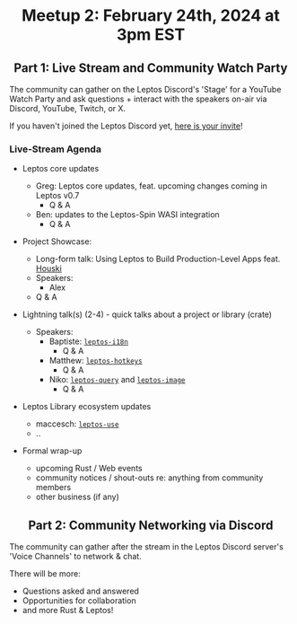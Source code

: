 <div align="center">

# Meetup 2: February 24th, 2024 at 3pm EST

## Part 1: Live Stream and Community Watch Party

</div>

The community can gather on the Leptos Discord's 'Stage' for a YouTube Watch Party and ask questions + interact with the speakers on-air via Discord, YouTube, Twitch, or X.

If you haven't joined the Leptos Discord yet, [here is your invite](https://discord.gg/x8NhWWYTV2)!

### Live-Stream Agenda


- Leptos core updates
	- Greg: Leptos core updates, feat. upcoming changes coming in Leptos v0.7
		- Q & A
	- Ben: updates to the Leptos-Spin WASI integration
		- Q & A


- Project Showcase:
	- Long-form talk: Using Leptos to Build Production-Level Apps feat. [Houski](https://www.houski.ca)
	- Speakers:
		- Alex
	- Q & A


- Lightning talk(s) (2-4) - quick talks about a project or library (crate)
	- Speakers:
		- Baptiste: [`leptos-i18n`](https://github.com/Baptistemontan/leptos_i18n)
			- Q & A
		- Matthew: [`leptos-hotkeys`](https://github.com/friendlymatthew/leptos-hotkeys)
			- Q & A
		- Niko: [`leptos-query`](https://github.com/nicoburniske/leptos_query) and [`leptos-image`](https://github.com/nicoburniske/leptos_image)
			- Q & A


- Leptos Library ecosystem updates
	- maccesch: [`leptos-use`](https://github.com/synphonyte/leptos-use)
	- ..


- Formal wrap-up
	- upcoming Rust / Web events
	- community notices / shout-outs re: anything from community members
	- other business (if any)


<div align="center">

## Part 2: Community Networking via Discord

</div>


The community can gather after the stream in the Leptos Discord server's 'Voice Channels' to network & chat.

There will be more:
- Questions asked and answered
- Opportunities for collaboration
- and more Rust & Leptos!